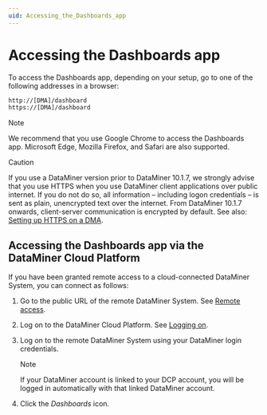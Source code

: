 ```yaml
---
uid: Accessing_the_Dashboards_app
---
```


# Accessing the Dashboards app

To access the Dashboards app, depending on your setup, go to one of the following addresses in a browser:

```txt
http://[DMA]/dashboard
https://[DMA]/dashboard
```

> [!NOTE]
> We recommend that you use Google Chrome to access the Dashboards app. Microsoft Edge, Mozilla Firefox, and Safari are also supported.

> [!CAUTION]
> If you use a DataMiner version prior to DataMiner 10.1.7, we strongly advise that you use HTTPS when you use DataMiner client applications over public internet. If you do not do so, all information – including logon credentials – is sent as plain, unencrypted text over the internet. From DataMiner 10.1.7 onwards, client-server communication is encrypted by default. See also: [Setting up HTTPS on a DMA](xref:Setting_up_HTTPS_on_a_DMA).

## Accessing the Dashboards app via the DataMiner Cloud Platform

If you have been granted remote access to a cloud-connected DataMiner System, you can connect as follows:

1. Go to the public URL of the remote DataMiner System. See [Remote access](xref:Cloud_Remote_Access).

1. Log on to the DataMiner Cloud Platform. See [Logging on](xref:Logging_on_to_the_DataMiner_Cloud_Platform#logging-on).

1. Log on to the remote DataMiner System using your DataMiner login credentials.

   > [!NOTE]
   > If your DataMiner account is linked to your DCP account, you will be logged in automatically with that linked DataMiner account.

1. Click the *Dashboards* icon.
